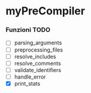 # myPreCompiler

### Funzioni TODO

- [ ] parsing_arguments
- [ ] preprocessing_files
- [ ] resolve_includes
- [ ] resolve_comments
- [ ] validate_identifiers
- [ ] handle_error
- [x] print_stats
